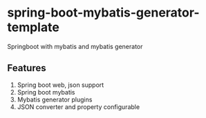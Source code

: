 # spring-boot-mybatis-generator-template
Springboot with mybatis and mybatis generator

## Features
1.	Spring boot web, json support
2.  Spring boot mybatis
3.  Mybatis generator plugins
4.  JSON converter and property configurable 
